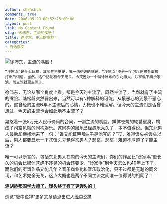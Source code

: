 ```yaml
---
author: chzhshch
comments: true
date: 2006-05-29 00:52:25+00:00
layout: post
link: No Content Found
slug: 徐沛东，主流的嘴脸！
title: 徐沛东，主流的嘴脸！
categories:
- 白话杂文
---
```


			

                                                                    

![徐沛东，主流的嘴脸！](http://simg.sinajs.cn/blog7style/images/common/sg_trans.gif)

                                                                    

                                                                    

    “沙家浜”是什么玩意，其实并不重要，唯一值得说的就是，“沙家浜”不是一个可以用拼音直接打出的词语。当然，这个结论和今天无关，今天因为一个叫徐沛东的东北男人，沙家浜不再沙家浜，而主流就更主流了。  
  
   徐沛东，无论从哪个角度上看，都是今天的主流了，既然主流了，当然就有了主流的嘴脸。陆松龄突然冒出来，当然可以有N种解释的可能，从最恶心的到最不恶心的。这曾经的主流N年不主流后的心情，大概也不难理解。但今天的主流们是否曾想过，今天的主流也会如此地不主流了？  
  
   晃悠着一张5万元人民币价码的合同，一副主流的嘴脸，媒体苍蝇的轮番逐臭，构成了司空见惯的同构娱乐。这同构的娱乐已经愚乐太久了，本不值得说。但东北男人最后却横横地来了一句：“谁又能证明那曲子是他写的？”哎，难道馒头被馒头以后，男人都要显示一下忒馒头才觉得忒男人？悲哀，悲哀！难道不厚道了才能主流？  
  
   唯一可以断言的，包括东北男人在内的今天的主流们，你们的作品比“沙家浜”更长久的机会比媒体苍蝇不逐臭的机会还要少。“沙家浜”到今天怎么也40年上下了，而你们的所谓作品又能几年？音乐商业化和音乐政治化，只不过都是无耻的同义词，和艺术完全无关，这点大概也是两个不同主流之间唯一值得说的相同了！

[**连胡适都国学大师了，馒头终于有了更馒头的！**](http://blog.sina.com.cn/u/486e105c010002j4)

浏览“缠中说禅”更多文章请点击进入[缠中说禅](http://blog.sina.com.cn/m/chzhshch)
